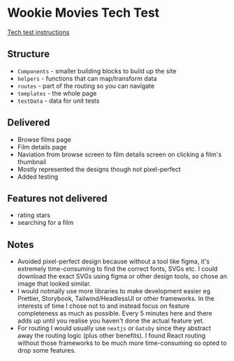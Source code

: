 # Wookie Movies Tech Test

[Tech test instructions](./docs/TechTestInstructions.md)

## Structure
- `Components` - smaller building blocks to build up the site
- `helpers` - functions that can map/transform data
- `routes` - part of the routing so you can navigate
- `templates` - the whole page 
- `testData` - data for unit tests


## Delivered
- Browse films page
- Film details page
- Naviation from browse screen to film details screen on clicking a film's thumbnail
- Mostly represented the designs though not pixel-perfect
- Added testing 

## Features not delivered
- rating stars
- searching for a film


## Notes

- Avoided pixel-perfect design because without a tool like figma, it's extremely time-consuming to find the correct fonts, SVGs etc. I could download the exact SVGs using figma or other design tools, so chose an image that looked similar.  
- I would notmally use more libraries to make development easier eg Prettier, Storybook, Tailwind/HeadlessUI or other frameworks.  In the interests of time I chose not to and instead focus on feature completeness as much as possible.  Every 5 minutes here and there adds up until you realise you haven't done the actual feature yet.
- For routing I would usually use `nextjs` or `Gatsby` since they abstract away the routing logic (plus other benefits).  I found React routing without those frameworks to be much more time-consuming so opted to drop some features.